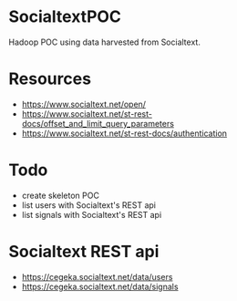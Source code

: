 SocialtextPOC
=============

Hadoop POC using data harvested from Socialtext.

Resources
=============
* https://www.socialtext.net/open/
* https://www.socialtext.net/st-rest-docs/offset_and_limit_query_parameters
* https://www.socialtext.net/st-rest-docs/authentication

Todo
======
* create skeleton POC
* list users with Socialtext's REST api
* list signals with Socialtext's REST api

Socialtext REST api
====================
* https://cegeka.socialtext.net/data/users
* https://cegeka.socialtext.net/data/signals
